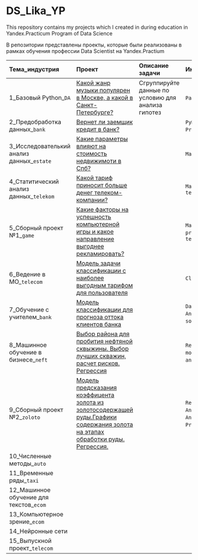 # DS_Lika_YP
This repository contains my projects which I created in during education in Yandex.Practicum Program of Data Science

В репозитории представлены проекты, которые были реализованы в рамках обучения профессии Data Scientist на Yandex.Practium

|**Тема_индустрия**          |**Проект**                      |**Описание задачи**                       |**Инструменты**|
|:-----------------|:-------------------------------|:-----------------------------------------|:-----------|
|1_Базовый Python_`DA`    |[Какой жанр музыки популярен в Москве, а какой в Санкт-Петербурге?](https://github.com/BerlinLika11/DS_Lika_YP/tree/main/%E2%84%961_music_genre_Msk_Peter)|Сгруппируйте данные по условию для анализа гипотез |`Pandas`,`Data Analytics`| 
|2_Предобработка данных_`bank`|[Вернет ли заемщик кредит в банк?](https://github.com/BerlinLika11/DS_Lika_YP/tree/main/%E2%84%962_clients_of_bank_credits)||`PyMystem3`,`Data Preprocessing`,`Lemmatization` |
|3_Исследователький анализ данных_`estate`|[Какие параметры влияют на стоимость недвижимоти в Спб?](https://github.com/BerlinLika11/DS_Lika_YP/tree/main/%E2%84%963_price_of_estate)|  |`Matplotlib`,`Seaborn`,`EDA`|
|4_Статитический анализ данных_`telekom`|[Какой тариф приносит больше денег телеком-компании?](https://github.com/BerlinLika11/DS_Lika_YP/tree/main/%E2%84%964_Statistic)||`Matplotlib`,`Seaborn`,`SciPy`,`SDA`,`Hypothesis testing`|
|5_Сборный проект №1_`game`|[Какие факторы на успешность компьютерной игры и какое направление выгоднее рекламировать?](https://github.com/BerlinLika11/DS_Lika_YP/tree/main/%E2%84%965_Games)| |`Matplotlib`,`Seaborn`,`SciPy`,`NumPy`,`Data preprocessing`,`EDA`,`SDA`,`Hypothesis testing`|
|6_Ведение в МО_`telecom`     |[Модель  задачи классификации с наиболее выгодным тарифом для пользователя](https://github.com/BerlinLika11/DS_Lika_YP/tree/main/%E2%84%966_ML_tariff_rec)    | | `Classification`,`Pandas`,`SKlearn`|
|7_Обучение с учителем_`bank`     |[Модель классификации для прогноза оттока клиентов банка](https://github.com/BerlinLika11/DS_Lika_YP/tree/main/%E2%84%967_ML_bank_churn_class)       | |`Data Analyst`,`Pandas`,`Инвестиции`,`Finance Analyst`,`SKlearn`,`NumPy`,`Disbalance solving`,`Calssification`|
|8_Машинное обучение в бизнесе_`neft`     |[Выбор района для пробития нефтяной сквыжины. Выбор лучших скважин, расчет рисков. Регрессия](https://github.com/BerlinLika11/DS_Lika_YP/blob/main/%E2%84%968_ML_in_business_neft_regres/README.md)  | |`Regression`,`Pandas`,`Developing business` `model`,`SKlearn`,`Business analyst`,`Bootstrap`|
|9_Сборный проект №2_`zoloto`     |[Модель предсказания коэффицента золота из золотосодержащей руды.Графики содержания золота на этапах обработки руды. Регрессия.  ](https://github.com/BerlinLika11/DS_Lika_YP/tree/main/%E2%84%969_Sborny_Zoloto_regress)    | | `Regression`,`Pandas`,`sMape`,`Data Analytics`,`SKlearn`,`Business Analyst`,`Matplotlib`,`Seaborn`,`NumPy`,`Data Preprocessing`,`EDA`|
|10_Численные методы_`auto`     |     | 
|11_Временные ряды_`taxi`     |     | 
|12_Машинное обучение для текстов_`ecom`     |     | 
|13_Компьютерное зрение_`ecom`     |     | 
|14_Нейронные сети     |     | 
|15_Выпускной проект_`telecom`    |     | 
